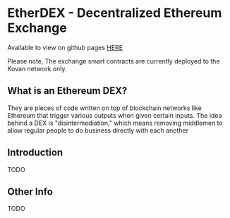 # EtherDEX - Decentralized Ethereum Exchange

Available to view on github pages [HERE](https://santosharron.github.io/EthereumDEX/)

Please note, The exchange smart contracts are currently deployed to the Kovan network only.

## What is an Ethereum DEX?

They are pieces of code written on top of blockchain networks like Ethereum that trigger various outputs when given certain inputs. The idea behind a DEX is "disintermediation," which means removing middlemen to allow regular people to do business directly with each another

## Introduction

TODO

## Other Info

TODO
